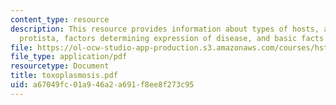 ```yaml
---
content_type: resource
description: This resource provides information about types of hosts, apicomplexa
  protista, factors determining expression of disease, and basic facts about toxoplasmosis.
file: https://ol-ocw-studio-app-production.s3.amazonaws.com/courses/hst-071-human-reproductive-biology-fall-2005/a67049fc01a946a2a691f8ee8f273c95_toxoplasmosis.pdf
file_type: application/pdf
resourcetype: Document
title: toxoplasmosis.pdf
uid: a67049fc-01a9-46a2-a691-f8ee8f273c95
---
```


